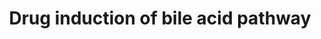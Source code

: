 ---
annotations:
- type: Pathway Ontology
  value: drug pathway
- type: Pathway Ontology
  value: bile acid signaling pathway
authors:
- Riannefijten
- MaintBot
- Egonw
- Susan
- Mkutmon
- Roelod
- Eweitz
description: Several drug (e.g. chlozapine) and their inhibitory effects on targets
  of the bile acid production pathway.
last-edited: 2021-12-09
organisms:
- Homo sapiens
redirect_from:
- /index.php/Pathway:WP2289
- /instance/WP2289
schema-jsonld:
- '@context': https://schema.org/
  '@id': https://wikipathways.github.io/pathways/WP2289.html
  '@type': Dataset
  creator:
    '@type': Organization
    name: WikiPathways
  description: Several drug (e.g. chlozapine) and their inhibitory effects on targets
    of the bile acid production pathway.
  keywords:
  - ''
  - NR1I3
  - BA-R
  - VDR
  - Chlorpromazine
  - Ezetimibe
  - Methylprednisolone
  - Deoxycholic acid
  - Troglitazone
  - OSTBETA
  - Cyclosporin
  - SULT2A1
  - Cholesterol
  - Ranitidine
  - BAAT
  - Clozapine
  - Tetrahydrocortisone
  - Bilirubin
  - ABCC3
  - Tacrolimus
  - Bile Acids
  - Isoursodeoxycholic acid
  - Taurocholic acid
  - Glyburide
  - SLCO1B1
  - SLC10A1
  - Silybin
  - NR1H4
  - Colchicine
  - Clarithromyci
  - Erythromycin
  - Cimetidine
  - ABCC4
  - ABCB11
  - OSTalpha
  - CYP7A1
  - CYP3A4
  - Digoxin
  - Trabectedin
  - Phomin
  - Phospholipids
  - NR1I2
  - ABCB1
  - Oxiglutatione
  - ABCC2
  - Glycocholic acid
  license: CC0
  name: Drug induction of bile acid pathway
seo: CreativeWork
title: Drug induction of bile acid pathway
wpid: WP2289
---
